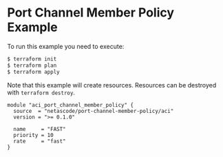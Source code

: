 <!-- BEGIN_TF_DOCS -->
# Port Channel Member Policy Example

To run this example you need to execute:

```bash
$ terraform init
$ terraform plan
$ terraform apply
```

Note that this example will create resources. Resources can be destroyed with `terraform destroy`.

```hcl
module "aci_port_channel_member_policy" {
  source  = "netascode/port-channel-member-policy/aci"
  version = ">= 0.1.0"

  name     = "FAST"
  priority = 10
  rate     = "fast"
}
```
<!-- END_TF_DOCS -->